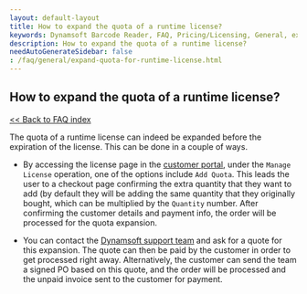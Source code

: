 ```yaml
---
layout: default-layout
title: How to expand the quota of a runtime license?
keywords: Dynamsoft Barcode Reader, FAQ, Pricing/Licensing, General, expand quota
description: How to expand the quota of a runtime license?
needAutoGenerateSidebar: false
: /faq/general/expand-quota-for-runtime-license.html
---
```


## How to expand the quota of a runtime license?

[<< Back to FAQ index](index.md)

The quota of a runtime license can indeed be expanded before the expiration of the license. This can be done in a couple of ways.

- By accessing the license page in the [customer portal](https://www.dynamsoft.com/customer/license/fullLicense), under the `Manage License` operation, one of the options include `Add Quota`. This leads the user to a checkout page confirming the extra quantity that they want to add (by default they will be adding the same quantity that they originally bought, which can be multiplied by the `Quantity` number. After confirming the customer details and payment info, the order will be processed for the quota expansion.

- You can contact the [Dynamsoft support team](https://www.dynamsoft.com/contact/) and ask for a quote for this expansion. The quote can then be paid by the customer in order to get processed right away. Alternatively, the customer can send the team a signed PO based on this quote, and the order will be processed and the unpaid invoice sent to the customer for payment.
